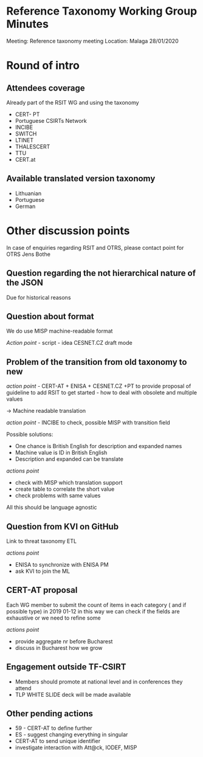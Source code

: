 # Reference Taxonomy Working Group Minutes

Meeting: Reference taxonomy meeting Location: Malaga 28/01/2020

# Round of intro

## Attendees coverage
Already part of the RSIT WG and using the taxonomy
- CERT- PT
- Portuguese CSIRTs Network
- INCIBE
- SWITCH
- LTINET
- THALESCERT
- TTU
- CERT.at

## Available translated version taxonomy
- Lithuanian
- Portuguese
- German

# Other discussion points
In case of enquiries regarding RSIT and OTRS, please contact point for OTRS Jens Bothe

## Question regarding the not hierarchical nature of the JSON
Due for historical reasons
## Question about format
We do use MISP machine-readable format

*Action point* - script - idea CESNET.CZ draft mode

## Problem of the transition from old taxonomy to new
*action point* - CERT-AT + ENISA + CESNET.CZ +PT to provide proposal of guideline to add RSIT to get started - how to deal with obsolete and multiple values

-> Machine readable translation

*action point* - INCIBE to check, possible MISP with transition field

Possible solutions:
- One chance is British English for description and expanded names
- Machine value is ID in British English
- Description and expanded can be translate

*actions point*
- check with MISP which translation support
- create table to correlate the short value
- check problems with same values

All this should be language agnostic

## Question from KVI on GitHub
Link to threat taxonomy ETL

*actions point*

- ENISA to synchronize with ENISA PM
- ask KVI to join the ML

## CERT-AT proposal
Each WG member to submit the count of items in each category ( and if possible type) in 2019 01-12
in this way we can check if the fields are exhaustive or we need to refine some

*actions point*
- provide aggregate nr before Bucharest
- discuss in Bucharest how we grow

## Engagement outside TF-CSIRT
- Members should promote at national level and in conferences they attend
- TLP WHITE SLIDE deck will be made available
## Other pending actions
-	59 - CERT-AT to define further
-	ES - suggest changing everything in singular
-	CERT-AT to send unique identifier
-	investigate interaction with Att@ck, IODEF, MISP
